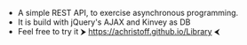 - A simple REST API, to exercise asynchronous programming.
- It is build with jQuery's AJAX and Kinvey as DB
- Feel free to try it ⮞ https://achristoff.github.io/Library ⮜
